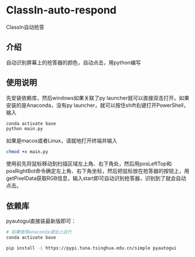 # ClassIn-auto-respond
ClassIn自动抢答

## 介绍
自动识别屏幕上的抢答器的颜色，自动点击，用python编写

## 使用说明
先安装依赖库，然后windows如果关联了py launcher就可以直接双击打开。如果安装的是Anaconda，没有py launcher，就可以按住shift右键打开PowerShell，输入
```bash
conda activate base
python main.py
```

如果是macos或者Linux，请就地打开终端并输入
```bash
chmod +x main.py
```

使用前先将鼠标移动到扫描区域左上角、右下角处，然后用posLeftTop和posRightBot命令确定左上角、右下角坐标，然后把鼠标放在抢答器的按钮上，用getPixelData获取RGB信息，输入start即可自动识别抢答器，识别到了就会自动点击。

## 依赖库
pyautogui直接装最新版即可：
```bash
# 如果使用anaconda请加上这行
conda activate base

pip install -i https://pypi.tuna.tsinghua.edu.cn/simple pyautogui
```
